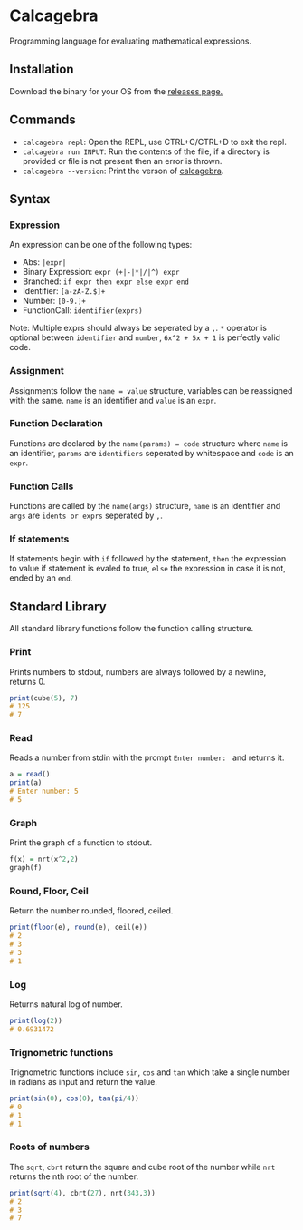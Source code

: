 # Calcagebra

Programming language for evaluating mathematical expressions.

## Installation

Download the binary for your OS from the [releases page.](https://github.com/megatank58/calcagebra/releases/latest)

## Commands

* `calcagebra repl`: Open the REPL, use CTRL+C/CTRL+D to exit the repl.
* `calcagebra run INPUT`: Run the contents of the file, if a directory is provided or file is not present then an error is thrown.
* `calcagebra --version`: Print the verson of [calcagebra](https://github.com/megatank58/calcabegra).

## Syntax

### Expression

An expression can be one of the following types:

* Abs: `|expr|`
* Binary Expression: `expr (+|-|*|/|^) expr`
* Branched: `if expr then expr else expr end`
* Identifier: `[a-zA-Z.$]+`
* Number: `[0-9.]+`
* FunctionCall: `identifier(exprs)`

Note: Multiple exprs should always be seperated by a `,`. `*` operator is optional between `identifier` and `number`, `6x^2 + 5x + 1` is perfectly valid code.

### Assignment

Assignments follow the `name = value` structure, variables can be reassigned with the same. `name` is an identifier and `value` is an `expr`.

### Function Declaration

Functions are declared by the `name(params) = code` structure where `name` is an identifier, `params` are `identifiers` seperated by whitespace and `code` is an `expr`.

### Function Calls

Functions are called by the `name(args)` structure, `name` is an identifier and `args` are `idents or exprs` seperated by `,`.

### If statements

If statements begin with `if` followed by the statement, `then` the expression to value if statement is evaled to true, `else` the expression in case it is not, ended by an `end`.

## Standard Library

All standard library functions follow the function calling structure.

### Print
Prints numbers to stdout, numbers are always followed by a newline, returns 0.
```hs
print(cube(5), 7) 
# 125
# 7
```

### Read
Reads a number from stdin with the prompt `Enter number: ` and returns it.
```hs
a = read()
print(a)
# Enter number: 5
# 5
```

### Graph
Print the graph of a function to stdout.
```hs
f(x) = nrt(x^2,2)
graph(f)
```

### Round, Floor, Ceil
Return the number rounded, floored, ceiled.
```hs
print(floor(e), round(e), ceil(e))
# 2
# 3
# 3
# 1
```

### Log
Returns natural log of number.
```hs
print(log(2))
# 0.6931472
```

### Trignometric functions

Trignometric functions include `sin`, `cos` and `tan` which take a single number in radians as input and return the value.

```hs
print(sin(0), cos(0), tan(pi/4))
# 0
# 1
# 1
```

### Roots of numbers

The `sqrt`, `cbrt` return the square and cube root of the number while `nrt` returns the nth root of the number.

```hs
print(sqrt(4), cbrt(27), nrt(343,3))
# 2
# 3
# 7
```